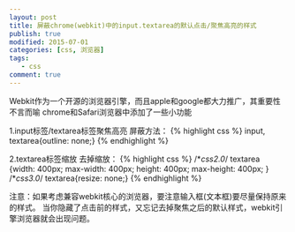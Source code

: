 ```yaml
---
layout: post
title: 屏蔽chrome(webkit)中的input.textarea的默认点击/聚焦高亮的样式
publish: true
modified: 2015-07-01
categories: [css, 浏览器]
tags: 
   - css
comment: true
---
```


Webkit作为一个开源的浏览器引擎，而且apple和google都大力推广，其重要性不言而喻
chrome和Safari浏览器中添加了一些小功能

1.input标签/textarea标签聚焦高亮
屏蔽方法：
{% highlight css %}
input, textarea{outline: none;}
{% endhighlight %}

2.textarea标签缩放
去掉缩放：
{% highlight css %}
/**css2.0*/
textarea {width: 400px; max-width: 400px; height: 400px; max-height: 400px; }
/**css3.0*/
textarea{resize: none;}
{% endhighlight %}

注意：如果考虑兼容webkit核心的浏览器，要注意输入框(文本框)要尽量保持原来的样式。
当你隐藏了点击前的样式，又忘记去掉聚焦之后的默认样式，webkit引擎浏览器就会出现问题。


